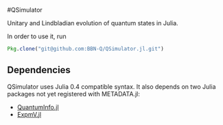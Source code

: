 #QSimulator

Unitary and Lindbladian evolution of quantum states in Julia.

In order to use it, run 

```julia
Pkg.clone("git@github.com:BBN-Q/QSimulator.jl.git")
```

## Dependencies

QSimulator uses Julia 0.4 compatible syntax.  It also depends on two Julia packages not yet registered with METADATA.jl:
* [QuantumInfo.jl](https://bitbucket.org/marcusps/QuantumInfo.jl)
* [ExpmV.jl](https://github.com/marcusps/ExpmV.jl)
